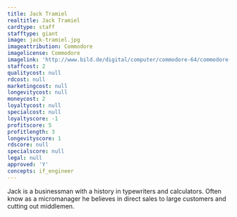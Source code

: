 ```yaml
---
title: Jack Tramiel
realtitle: Jack Tramiel
cardtype: staff
stafftype: giant
image: jack-tramiel.jpg
imageattribution: Commodore
imagelicense: Commodore
imagelink: 'http://www.bild.de/digital/computer/commodore-64/commodore-gruender-jack-tramiel-tot-23559480.bild.html'
staffcost: 2
qualitycost: null
rdcost: null
marketingcost: null
longevitycost: null
moneycost: 2
loyaltycost: null
specialcost: null
loyaltyscore: -1
profitscore: 5
profitlength: 3
longevityscore: 1
rdscore: null
specialscore: null
legal: null
approved: 'Y'
concepts: if_engineer
---
```


Jack is a businessman with a history in typewriters and calculators. Often know as a micromanager he believes in direct sales to large customers and cutting out middlemen.
